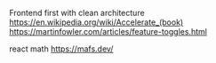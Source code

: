Frontend first with clean architecture
https://en.wikipedia.org/wiki/Accelerate_(book)
https://martinfowler.com/articles/feature-toggles.html

react math https://mafs.dev/